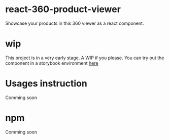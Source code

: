 # react-360-product-viewer
Showcase your products in this 360 viewer as a react component.

# wip
This project is in a very early stage. A WIP if you please. 
You can try out the component in a storybook environment [here](https://todilo.github.io/react-360-product-viewer)

# Usages instruction
Comming soon

# npm 
Comming soon
